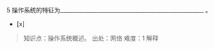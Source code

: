 5
操作系统的特征为____________________________________________________ 。
- [x]  

> 知识点：操作系统概述。
> 出处：网络
> 难度：1
> 解释
